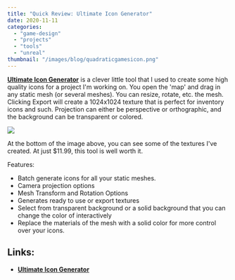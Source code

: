 ```yaml
---
title: "Quick Review: Ultimate Icon Generator"
date: 2020-11-11
categories: 
  - "game-design"
  - "projects"
  - "tools"
  - "unreal"
thumbnail: "/images/blog/quadraticgamesicon.png"
---
```


**[Ultimate Icon Generator](https://www.unrealengine.com/marketplace/en-US/product/ultimate-icon-generator)** is a clever little tool that I used to create some high quality icons for a project I'm working on. You open the 'map' and drag in any static mesh (or several meshes). You can resize, rotate, etc. the mesh. Clicking Export will create a 1024x1024 texture that is perfect for inventory icons and such. Projection can either be perspective or orthographic, and the background can be transparent or colored.

![](images/Screenshot-50.png)

At the bottom of the image above, you can see some of the textures I've created. At just $11.99, this tool is well worth it.

Features:

- Batch generate icons for all your static meshes.
- Camera projection options
- Mesh Transform and Rotation Options
- Generates ready to use or export textures
- Select from transparent background or a solid background that you can change the color of interactively
- Replace the materials of the mesh with a solid color for more control over your icons.

## Links:

- **[Ultimate Icon Generator](https://www.unrealengine.com/marketplace/en-US/product/ultimate-icon-generator)**

